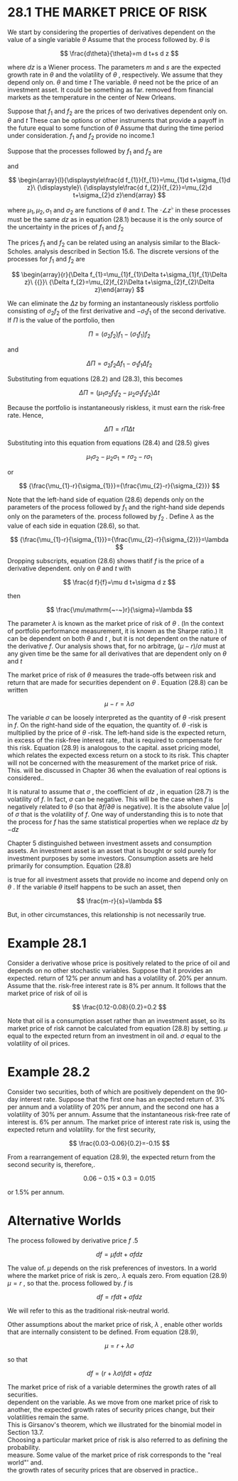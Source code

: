 # 28.1 THE MARKET PRICE OF RISK  

We start by considering the properties of derivatives dependent on the value of a single variable $\theta$ Assume that the process followed by. $\theta$ is  

$$
\frac{d\theta}{\theta}=m d t+s d z
$$  

where $d z$ is a Wiener process. The parameters $m$ and $s$ are the expected growth rate in $\theta$ and the volatility of $\theta$ , respectively. We assume that they depend only on. $\theta$ and time $t$ The variable. $\theta$ need not be the price of an investment asset. It could be something as far. removed from financial markets as the temperature in the center of New Orleans.  

Suppose that $f_{1}$ and $f_{2}$ are the prices of two derivatives dependent only on. $\theta$ and $t$ These can be options or other instruments that provide a payoff in the future equal to some function of $\theta$ Assume that during the time period under consideration. $f_{1}$ and $f_{2}$ provide no income.1  

Suppose that the processes followed by $f_{1}$ and $f_{2}$ are  

and  

$$
\begin{array}{l}{\displaystyle\frac{d f_{1}}{f_{1}}=\mu_{1}d t+\sigma_{1}d z}\ {\displaystyle}\ {\displaystyle\frac{d f_{2}}{f_{2}}=\mu_{2}d t+\sigma_{2}d z}\end{array}
$$  

where $\mu_{1},\mu_{2},\sigma_{1}$ and $\sigma_{2}$ are functions of $\theta$ and $t.$ The $\cdot\angle z^{\flat}$ in these processes must be the same $d z$ as in equation (28.1) because it is the only source of the uncertainty in the prices of $f_{1}$ and $f_{2}$  

The prices $f_{1}$ and $f_{2}$ can be related using an analysis similar to the Black-Scholes. analysis described in Section 15.6. The discrete versions of the processes for $f_{1}$ and $f_{2}$ are  

$$
\begin{array}{r}{\Delta f_{1}=\mu_{1}f_{1}\Delta t+\sigma_{1}f_{1}\Delta z}\ {{}}\ {\Delta f_{2}=\mu_{2}f_{2}\Delta t+\sigma_{2}f_{2}\Delta z}\end{array}
$$  

We can eliminate the $\Delta z$ by forming an instantaneously riskless portfolio consisting of $\sigma_{2}f_{2}$ of the first derivative and $-\sigma_{1}f_{1}$ of the second derivative. If $\Pi$ is the value of the portfolio, then  

$$
\Pi=(\sigma_{2}f_{2})f_{1}-(\sigma_{1}f_{1})f_{2}
$$  

and  

$$
\Delta\Pi=\sigma_{2}f_{2}\Delta f_{1}-\sigma_{1}f_{1}\Delta f_{2}
$$  

Substituting from equations (28.2) and (28.3), this becomes  

$$
\Delta\Pi=(\mu_{1}\sigma_{2}f_{1}f_{2}-\mu_{2}\sigma_{1}f_{1}f_{2})\Delta t
$$  

Because the portfolio is instantaneously riskless, it must earn the risk-free rate. Hence,  

$$
\Delta\Pi=r\Pi\Delta t
$$  

Substituting into this equation from equations (28.4) and (28.5) gives  

$$
\mu_{1}\sigma_{2}-\mu_{2}\sigma_{1}=r\sigma_{2}-r\sigma_{1}
$$  

or  

$$
{\frac{\mu_{1}-r}{\sigma_{1}}}={\frac{\mu_{2}-r}{\sigma_{2}}}
$$  

Note that the left-hand side of equation (28.6) depends only on the parameters of the process followed by $f_{1}$ and the right-hand side depends only on the parameters of the. process followed by $f_{2}$ . Define $\lambda$ as the value of each side in equation (28.6), so that.  

$$
{\frac{\mu_{1}-r}{\sigma_{1}}}={\frac{\mu_{2}-r}{\sigma_{2}}}=\lambda
$$  

Dropping subscripts, equation (28.6) shows thatif $f$ is the price of a derivative dependent. only on $\theta$ and $t$ with  

$$
\frac{d f}{f}=\mu d t+\sigma d z
$$  

then  

$$
\frac{\mu\mathrm{~-~}r}{\sigma}=\lambda
$$  

The parameter $\lambda$ is known as the market price of risk of $\theta$ . (In the context of portfolio performance measurement, it is known as the Sharpe ratio.) It can be dependent on both $\theta$ and $t$ , but it is not dependent on the nature of the derivative $f.$ Our analysis shows that, for no arbitrage, $(\mu-r)/\sigma$ must at any given time be the same for all derivatives that are dependent only on $\theta$ and $t$  

The market price of risk of $\theta$ measures the trade-offs between risk and return that are made for securities dependent on $\theta$ . Equation (28.8) can be written  

$$
\mu\mathrm{~-~}r=\lambda\sigma
$$  

The variable $\sigma$ can be loosely interpreted as the quantity of $\theta$ -risk present in $f.$ On the right-hand side of the equation, the quantity of. $\theta$ -risk is multiplied by the price of $\theta$ -risk. The left-hand side is the expected return, in excess of the risk-free interest rate,. that is required to compensate for this risk. Equation (28.9) is analogous to the capital. asset pricing model, which relates the expected excess return on a stock to its risk. This chapter will not be concerned with the measurement of the market price of risk. This. will be discussed in Chapter 36 when the evaluation of real options is considered..  

It is natural to assume that $\sigma$ , the coefficient of $d z$ , in equation (28.7) is the volatility of $f.$ In fact, $\sigma$ can be negative. This will be the case when $f$ is negatively related to $\theta$ (so that $\partial f/\partial\theta$ is negative). It is the absolute value $|\sigma|$ of $\sigma$ that is the volatility of $f.$ One way of understanding this is to note that the process for $f$ has the same statistical properties when we replace $d z$ by $-d z$  

Chapter 5 distinguished between investment assets and consumption assets. An investment asset is an asset that is bought or sold purely for investment purposes by some investors. Consumption assets are held primarily for consumption. Equation (28.8)  

is true for all investment assets that provide no income and depend only on $\theta$ . If the variable $\theta$ itself happens to be such an asset, then  

$$
\frac{m-r}{s}=\lambda
$$  

But, in other circumstances, this relationship is not necessarily true.  

# Example 28.1  

Consider a derivative whose price is positively related to the price of oil and depends on no other stochastic variables. Suppose that it provides an expected. return of $12\%$ per annum and has a volatility of. $20\%$ per annum. Assume that the. risk-free interest rate is $8\%$ per annum. It follows that the market price of risk of oil is  

$$
\frac{0.12-0.08}{0.2}=0.2
$$  

Note that oil is a consumption asset rather than an investment asset, so its market price of risk cannot be calculated from equation (28.8) by setting. $\mu$ equal to the expected return from an investment in oil and. $\sigma$ equal to the volatility of oil prices.  

# Example 28.2  

Consider two securities, both of which are positively dependent on the 90-day interest rate. Suppose that the first one has an expected return of. $3\%$ per annum and a volatility of $20\%$ per annum, and the second one has a volatility of $30\%$ per annum. Assume that the instantaneous risk-free rate of interest is. $6\%$ per annum. The market price of interest rate risk is, using the expected return and volatility. for the first security,  

$$
\frac{0.03-0.06}{0.2}=-0.15
$$  

From a rearrangement of equation (28.9), the expected return from the second security is, therefore,.  

$$
0.06-0.15\times0.3=0.015
$$  

or $1.5\%$ per annum.  

# Alternative Worlds  

The process followed by derivative price $f$ .5  

$$
d f=\mu f d t+\sigma f d z
$$  

The value of. $\mu$ depends on the risk preferences of investors. In a world where the market price of risk is zero,. $\lambda$ equals zero. From equation (28.9) $\mu=r$ , so that the. process followed by. $f$ is  

$$
d f=r f d t+\sigma f d z
$$  

We will refer to this as the traditional risk-neutral world.  

Other assumptions about the market price of risk, $\lambda$ , enable other worlds that are internally consistent to be defined. From equation (28.9),  

$$
\mu=r+\lambda\sigma
$$  

so that  

$$
d f=\left(r+\lambda\sigma\right)f d t+\sigma f d z
$$  

The market price of risk of a variable determines the growth rates of all securities.   
dependent on the variable. As we move from one market price of risk to another, the expected growth rates of security prices change, but their volatilities remain the same.   
This is Girsanov's theorem, which we illustrated for the binomial model in Section 13.7.   
Choosing a particular market price of risk is also referred to as defining the probability.   
measure. Some value of the market price of risk corresponds to the "real world"' and.   
the growth rates of security prices that are observed in practice..  

